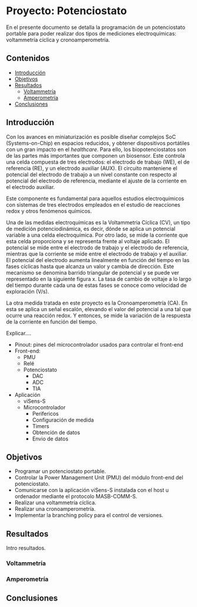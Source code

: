 # Proyecto: Potenciostato

En el presente documento se detalla la programación de un potenciostato portable para poder realizar dos tipos de mediciones electroquímicas: voltammetría cíclica y cronoamperometría. 

## Contenidos

- [Introducción](#introducción)
- [Objetivos](#objetivos)
- [Resultados](#resultados)
    - [Voltammetría](#voltammetria)
    - [Amperometría](#amperometria)   
- [Conclusiones](#conclusiones)

## Introducción

Con los avances en miniaturización es posible diseñar complejos SoC (Systems-on-Chip) en espacios reducidos, y obtener dispositivos portátiles con un gran impacto en el _healthcare_. Para ello, los biopotenciostatos son de las partes más importantes que componen un biosensor. Este controla una celda compuesta de tres electrodos: el electrodo de trabajo (WE), el de referencia (RE), y un electrodo auxiliar (AUX). El circuito manteniene el potencial del electrodo de trabajo a un nivel constante con respecto al potencial del electrodo de referencia, mediante el ajuste de la corriente en el electrodo auxiliar. 

Este componente es fundamental para aquellos estudios electroquímicos con sistemas de tres electrodos empleados en el estudio de reacciones redox y otros fenómenos químicos. 

Una de las medidas electroquímicas es la Voltammetria Cíclica (CV), un tipo de medición potenciodinámica, es decir, dónde se aplica un potencial variable a una celda electroquímica. Por otro lado, se mide la corriente que esta celda proporciona y se representa frente al voltaje aplicado. El potencial se mide entre el electrodo de trabajo y el electrodo de referencia, mientras que la corriente se mide entre el electrodo de trabajo y el auxiliar. El potencial del electrodo aumenta linealmente en función del tiempo en las fases cíclicas hasta que alcanza un valor y cambia de dirección. Este mecanismo se denomina barrido triangular de potencial y se puede ver representado en la siguiente figura x. La tasa de cambio de voltaje a lo largo del tiempo durante cada una de estas fases se conoce como velocidad de exploración (V/s).

La otra medida tratada en este proyecto es la Cronoamperometría (CA). En esta se aplica un señal escalón, elevando el valor del potencial a una tal que ocurre una reacción redox. Y entonces, se mide la variación de la respuesta de la corriente en función del tiempo. 

Explicar....

- Pinout: pines del microcontrolador usados para controlar el front-end
- Front-end:
    - PMU
    - Relé
    - Potenciostato
        - DAC
        - ADC
        - TIA
- Aplicación
    - viSens-S
    - Microcontrolador
        - Perifericos
        - Configuración de medida
        - Timers
        - Obtención de datos
        - Envio de datos  


## Objetivos

- Programar un potenciostato portable.
- Controlar la Power Management Unit (PMU) del módulo front-end del potenciostato.
- Comunicarse con la aplicación viSens-S instalada con el host u ordenador mediante el protocolo MASB-COMM-S.
- Realizar una voltammetría cíclica.
- Realizar una cronoamperometría.
- Implementar la branching policy para el control de versiones. 

## Resultados
Intro resultados.

### Voltammetría

### Amperometría

## Conclusiones
